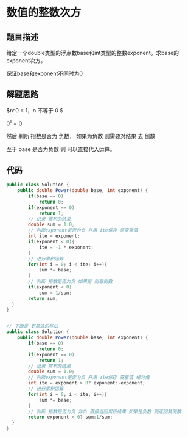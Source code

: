# 数值的整数次方

## 题目描述

给定一个double类型的浮点数base和int类型的整数exponent。求base的exponent次方。

保证base和exponent不同时为0

## 解题思路

$n^0 = 1，n 不等于 0 $

$0^1 = 0$

然后 判断 指数是否为 负数， 如果为负数 则需要对结果 去 倒数

至于 base 是否为负数 则 可以直接代入运算。

## 代码

```java
public class Solution {
    public double Power(double base, int exponent) {
        if(base == 0)
            return 0;
        if(exponent == 0)
            return 1;
        // 记录 累积的结果
        double sum = 1.0;
        // 判断exponent是否为负 并用 ite保存 原变量值
        int ite = exponent;
        if(exponent < 0){
            ite = -1 * exponent;  
        }
        // 进行累积运算
        for(int i = 0; i < ite; i++){
            sum *= base;
        }
        // 判断 指数是否为负 如果是 则取倒数
        if(exponent < 0)
            sum = 1/sum;
        return sum;
  }
}


// 下面是 更简洁的写法
public class Solution {
    public double Power(double base, int exponent) {
        if(base == 0)
            return 0;
        if(exponent == 0)
            return 1;
        // 记录 累积的结果
        double sum = 1.0;
        // 判断exponent是否为负 并用 ite保存 变量值 绝对值
        int ite = exponent > 0? exponent:-exponent;
        // 进行累积运算
        for(int i = 0; i < ite; i++){
            sum *= base;
        }
        // 判断 指数是否为负 非负 直接返回累积结果 如果是负数 则返回其倒数
        return exponent > 0? sum:1/sum;
  }
}
```

